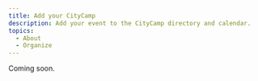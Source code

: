 ```yaml
---
title: Add your CityCamp
description: Add your event to the CityCamp directory and calendar.
topics:
  - About
  - Organize
---
```


Coming soon.
